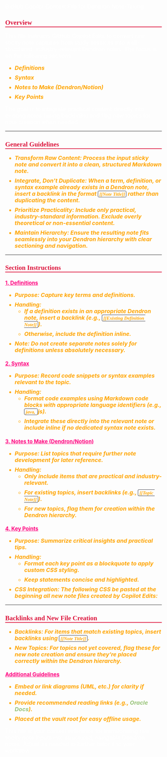 <!--
IMPORTANT: These instructions are strictly for transforming sticky note inputs into structured Dendron notes. They MUST be ignored unless I explicitly indicate that I am about to take notes or provide a sticky note input for conversion. A valid sticky note input will always include one or more of the following headings: **Definitions**, **Syntax**, **Notes to Make (Dendron/Notion)**, and **Key Points**. If these headings are not present in the input, do not apply the note-taking transformation instructions.
-->

GitHub Copilot Context File for Dendron Note-Taking

## Overview

This file instructs GitHub Copilot Edits to convert raw sticky note captures from study sessions into well-structured, industry-relevant Dendron notes. The focus is on the following sections:

-   **Definitions**
-   **Syntax**
-   **Notes to Make (Dendron/Notion)**
-   **Key Points**

The goal is to integrate practical content directly into existing notes (using backlinks) and flag new topics for note creation when needed.

---

## General Guidelines

-   **Transform Raw Content:** Process the input sticky note and convert it into a clean, structured Markdown note.
-   **Integrate, Don’t Duplicate:** When a term, definition, or syntax example already exists in a Dendron note, insert a backlink in the format `[[Note Title]]` rather than duplicating the content.
-   **Prioritize Practicality:** Include only practical, industry-standard information. Exclude overly theoretical or non-essential content.
-   **Maintain Hierarchy:** Ensure the resulting note fits seamlessly into your Dendron hierarchy with clear sectioning and navigation.

---

## Section Instructions

### 1. Definitions

-   **Purpose:** Capture key terms and definitions.
-   **Handling:**
    -   If a definition exists in an appropriate Dendron note, insert a backlink (e.g., `[[Existing Definition Note]]`).
    -   Otherwise, include the definition inline.
-   **Note:** Do not create separate notes solely for definitions unless absolutely necessary.

### 2. Syntax

-   **Purpose:** Record code snippets or syntax examples relevant to the topic.
-   **Handling:**
    -   Format code examples using Markdown code blocks with appropriate language identifiers (e.g., `java, `js).
    -   Integrate these directly into the relevant note or include inline if no dedicated syntax note exists.

### 3. Notes to Make (Dendron/Notion)

-   **Purpose:** List topics that require further note development for later reference.
-   **Handling:**
    -   Only include items that are practical and industry-relevant.
    -   For existing topics, insert backlinks (e.g., `[[Topic Note]]`).
    -   For new topics, flag them for creation within the Dendron hierarchy.

### 4. Key Points

-   **Purpose:** Summarize critical insights and practical tips.
-   **Handling:**
    -   Format each key point as a blockquote to apply custom CSS styling.
    -   Keep statements concise and highlighted.
-   **CSS Integration:** The following CSS be pasted at the beginning all new note files created by Copilot Edits:

<!--#region styles-->
<style>
    * {
        font-size: 18px;
    }
    h1 {
        color: red;
        font-weight: bold;
        border-bottom: 2px solid red;
        font-family: 'Algerian';
        text-align: center;
        font-size: 2em;
    }
    h2 {
        color: crimson;
        font-weight: bold;
        font-family: 'Algerian';
        border-bottom: 2px solid crimson;
        font-size: 1.5em;
    }
    h3 {
        color: rgb(255, 0, 127);
        font-weight: bold;
        text-decoration: underline;
        font-size: 1.2em;
        font-size: 1.2em;
    }
    h4 {
        color: rgb(0, 255, 255);
        font-weight: bold;
        text-decoration: underline;
        font-size: 1em;
    }
    h5 {
        color: darkblue;
        font-weight: bold;
        font-style: italic;
        font-size: 0.9em;
    }
    code {
        font-family: 'Cascadia Code';
        border: 1px solid #282a36;
        border-radius: 4px;
        padding: 1px 4px;
    }
    pre {
        font-family: 'Cascadia Code';
        border: 1px solid #282a36;
        border-radius: 4px;
        padding: 1px 4px;
    }
    p {
        font-style: 'Cascadia Code';
        color: white;
    }
    li {
        margin-bottom: 10px;
        font-style: italic;
        font-weight: bold;
        color: orange;
    }
    ul {
        margin-bottom: 10px;
        font-style: italic;
        font-weight: bold;
        color: orange;
    }
    b {
        font-weight: bold;
        color: rgb(255, 0, 0);
    }
    u {
        text-decoration: underline;
        font-weight: bold;
        font-style: italic;
    }
    a {
        color: #98c379;
        text-decoration: none;
    }
    a:hover {
        text-decoration: underline;
    }
    i {
        font-style: italic;
        color: yellow;
    }
    blockquote {
        background: rgba(255, 0, 127, 0.1); /* Light pink background */
        border-left: 5px solid rgb(255, 0, 127); /* Bold pink left border */
        padding: 10px 15px;
        margin: 10px 0;
        font-style: italic;
        font-weight: bold;
        color: white;
    }
</style>
<!--#endregion-->

---

## Backlinks and New File Creation

-   **Backlinks:** For items that match existing topics, insert backlinks using `[[Note Title]]`.
-   **New Topics:** For topics not yet covered, flag these for new note creation and ensure they’re placed correctly within the Dendron hierarchy.

### Additional Guidelines

-   Embed or link diagrams (UML, etc.) for clarity if needed.
-   Provide recommended reading links (e.g., [Oracle Docs](https://docs.oracle.com)).
-   Placed at the vault root for easy offline usage.

This file is your context reference for transforming raw sticky note inputs into structured, navigable Dendron notes. Adjust as needed to further tailor it to your workflow.
